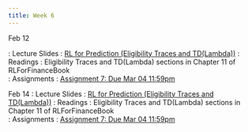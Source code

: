 ```yaml
---
title: Week 6
---
```


Feb 12
<!-- : Lecture Slides
  : [RL for Prediction (Monte-Carlo and Temporal-Difference)](https://github.com/coverdrive/technical-documents/blob/master/finance/cme241/Tour-RLPrediction.pdf)
: Readings
  : MC and TD sections in Chapter 11 of RLForFinanceBook	 -->
: Lecture Slides
  : [	RL for Prediction (Eligibility Traces and TD(Lambda))](https://github.com/coverdrive/technical-documents/blob/master/finance/cme241/Tour-RLPrediction.pdf)
: Readings
  : Eligibility Traces and TD(Lambda) sections in Chapter 11 of RLForFinanceBook	
: Assignments
  : [Assignment 7: Due Mar 04 11:59pm](https://github.com/coverdrive/technical-documents/blob/master/finance/cme241/assignments/Winter2024/assignment7.ipynb)

Feb 14
: Lecture Slides
  : [	RL for Prediction (Eligibility Traces and TD(Lambda))](https://github.com/coverdrive/technical-documents/blob/master/finance/cme241/Tour-RLPrediction.pdf)
: Readings
  : Eligibility Traces and TD(Lambda) sections in Chapter 11 of RLForFinanceBook	
: Assignments
  : [Assignment 7: Due Mar 04 11:59pm](https://github.com/coverdrive/technical-documents/blob/master/finance/cme241/assignments/Winter2024/assignment7.ipynb)
